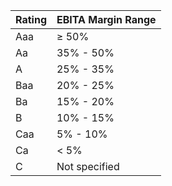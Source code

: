 | Rating | EBITA Margin Range |
|--------|---------------------|
| Aaa    | ≥ 50%               |
| Aa     | 35% - 50%           |
| A      | 25% - 35%           |
| Baa    | 20% - 25%           |
| Ba     | 15% - 20%           |
| B      | 10% - 15%           |
| Caa    | 5% - 10%            |
| Ca     | < 5%                |
| C      | Not specified       |